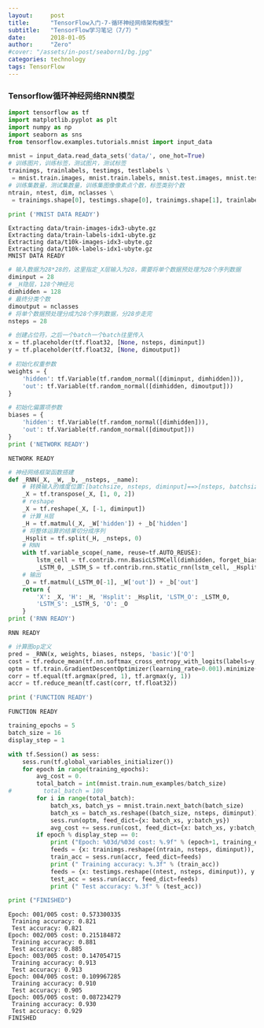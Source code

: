 ```yaml
---
layout:     post
title:      "TensorFlow入门-7-循环神经网络架构模型"
subtitle:   "TensorFlow学习笔记（7/7）"
date:       2018-01-05
author:     "Zero"
#cover: "/assets/in-post/seaborn1/bg.jpg"
categories: technology
tags: TensorFlow
---
```


### Tensorflow循环神经网络RNN模型


```python
import tensorflow as tf
import matplotlib.pyplot as plt
import numpy as np
import seaborn as sns
from tensorflow.examples.tutorials.mnist import input_data

mnist = input_data.read_data_sets('data/', one_hot=True)
# 训练图片，训练标签，测试图片，测试标签
trainimgs, trainlabels, testimgs, testlabels \
 = mnist.train.images, mnist.train.labels, mnist.test.images, mnist.test.labels
# 训练集数量，测试集数量，训练集图像像素点个数，标签类别个数
ntrain, ntest, dim, nclasses \
 = trainimgs.shape[0], testimgs.shape[0], trainimgs.shape[1], trainlabels.shape[1]

print ('MNIST DATA READY')
```

    Extracting data/train-images-idx3-ubyte.gz
    Extracting data/train-labels-idx1-ubyte.gz
    Extracting data/t10k-images-idx3-ubyte.gz
    Extracting data/t10k-labels-idx1-ubyte.gz
    MNIST DATA READY



```python
# 输入数据为28*28的，这里指定_X层输入为28，需要将单个数据预处理为28个序列数据
diminput = 28
# _H隐层，128个神经元
dimhidden = 128
# 最终分类个数
dimoutput = nclasses
# 将单个数据预处理分成为28个序列数据，分28步走完
nsteps = 28

# 创建占位符，之后一个batch一个batch往里传入
x = tf.placeholder(tf.float32, [None, nsteps, diminput])
y = tf.placeholder(tf.float32, [None, dimoutput])

# 初始化权重参数
weights = {
    'hidden': tf.Variable(tf.random_normal([diminput, dimhidden])),
    'out': tf.Variable(tf.random_normal([dimhidden, dimoutput]))
}

# 初始化偏置项参数
biases = {
    'hidden': tf.Variable(tf.random_normal([dimhidden])),
    'out': tf.Variable(tf.random_normal([dimoutput]))
}
print ('NETWORK READY')
```

    NETWORK READY



```python
# 神经网络框架函数搭建
def _RNN(_X, _W, _b, _nsteps, _name):
    # 转换输入的维度位置:[batchsize, nsteps, diminput]==>[nsteps, batchsize, diminput]
    _X = tf.transpose(_X, [1, 0, 2])
    # reshape
    _X = tf.reshape(_X, [-1, diminput])
    # 计算_H层
    _H = tf.matmul(_X, _W['hidden']) + _b['hidden']
    # 将整体运算的结果切分成序列
    _Hsplit = tf.split(_H, _nsteps, 0)
    # RNN
    with tf.variable_scope(_name, reuse=tf.AUTO_REUSE):
        lstm_cell = tf.contrib.rnn.BasicLSTMCell(dimhidden, forget_bias=1.0)
        _LSTM_0, _LSTM_S = tf.contrib.rnn.static_rnn(lstm_cell, _Hsplit, dtype=tf.float32)
    # 输出
    _O = tf.matmul(_LSTM_0[-1], _W['out']) + _b['out']
    return {
        'X': _X, 'H': _H, 'Hsplit': _Hsplit, 'LSTM_O': _LSTM_0,
        'LSTM_S': _LSTM_S, 'O': _O
    }
print ('RNN READY')
```

    RNN READY



```python
# 计算图op定义
pred = _RNN(x, weights, biases, nsteps, 'basic')['O']
cost = tf.reduce_mean(tf.nn.softmax_cross_entropy_with_logits(labels=y, logits=pred))
optm = tf.train.GradientDescentOptimizer(learning_rate=0.001).minimize(cost)
corr = tf.equal(tf.argmax(pred, 1), tf.argmax(y, 1))
accr = tf.reduce_mean(tf.cast(corr, tf.float32))

print ('FUNCTION READY')
```

    FUNCTION READY



```python
training_epochs = 5
batch_size = 16
display_step = 1

with tf.Session() as sess:
    sess.run(tf.global_variables_initializer())
    for epoch in range(training_epochs):
        avg_cost = 0.
        total_batch = int(mnist.train.num_examples/batch_size)
#         total_batch = 100
        for i in range(total_batch):
            batch_xs, batch_ys = mnist.train.next_batch(batch_size)
            batch_xs = batch_xs.reshape((batch_size, nsteps, diminput))
            sess.run(optm, feed_dict={x: batch_xs, y:batch_ys})
            avg_cost += sess.run(cost, feed_dict={x: batch_xs, y:batch_ys})/total_batch
        if epoch % display_step == 0:
            print ("Epoch: %03d/%03d cost: %.9f" % (epoch+1, training_epochs, avg_cost))
            feeds = {x: trainimgs.reshape((ntrain, nsteps, diminput)), y: trainlabels}
            train_acc = sess.run(accr, feed_dict=feeds)
            print (" Training accuracy: %.3f" % (train_acc))
            feeds = {x: testimgs.reshape((ntest, nsteps, diminput)), y: testlabels}
            test_acc = sess.run(accr, feed_dict=feeds)
            print (" Test accuracy: %.3f" % (test_acc))

print ("FINISHED")
```

    Epoch: 001/005 cost: 0.573300335
     Training accuracy: 0.821
     Test accuracy: 0.821
    Epoch: 002/005 cost: 0.215184872
     Training accuracy: 0.881
     Test accuracy: 0.885
    Epoch: 003/005 cost: 0.147054715
     Training accuracy: 0.913
     Test accuracy: 0.913
    Epoch: 004/005 cost: 0.109967285
     Training accuracy: 0.910
     Test accuracy: 0.905
    Epoch: 005/005 cost: 0.087234279
     Training accuracy: 0.930
     Test accuracy: 0.929
    FINISHED
